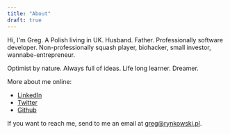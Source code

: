 ```yaml
---
title: "About"
draft: true
---
```


Hi, I'm Greg. A Polish living in UK. Husband. Father.
Professionally software developer. Non-professionally squash player,
biohacker, small investor, wannabe-entrepreneur.

Optimist by nature. Always full of ideas. Life long learner. Dreamer.

More about me online:

- [LinkedIn](https://www.linkedin.com/in/rynkowsg/)
- [Twitter](https://twitter.com/rynkowsg)
- [Github](https://github.com/rynkowsg)

If you want to reach me, send to me an email at <greg@rynkowski.pl>.
